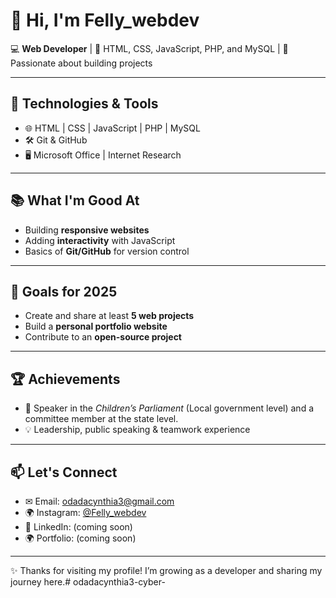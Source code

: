 # 👋 Hi, I'm Felly_webdev 

💻 **Web Developer** | 🌱 HTML, CSS, JavaScript, PHP, and MySQL | 🚀 Passionate about building projects

---

## 🔧 Technologies & Tools
- 🌐 HTML | CSS | JavaScript | PHP | MySQL
- 🛠 Git & GitHub  
- 🖥 Microsoft Office | Internet Research  

---

## 📚 What I'm Good At
- Building **responsive websites**
- Adding **interactivity** with JavaScript  
- Basics of **Git/GitHub** for version control  

---

## 🎯 Goals for 2025
- Create and share at least **5 web projects**
- Build a **personal portfolio website**  
- Contribute to an **open-source project**

---

## 🏆 Achievements
- 🎤 Speaker in the *Children’s Parliament* (Local government level) and a committee member at the state level.  
- 💡 Leadership, public speaking & teamwork experience

---

## 📫 Let's Connect
- ✉ Email: odadacynthia3@gmail.com
- 🌍 Instagram: [@Felly_webdev](https://instagram.com/Felly_webdev)
- 💼 LinkedIn: (coming soon)
- 🌍 Portfolio: (coming soon)

---

✨ Thanks for visiting my profile! I’m growing as a developer and sharing my journey here.# odadacynthia3-cyber-
